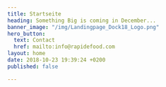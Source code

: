 ```yaml
---
title: Startseite
heading: Something Big is coming in December...
banner_image: "/img/Landingpage_Dock18_Logo.png"
hero_button:
  text: Contact
  href: mailto:info@rapidefood.com
layout: home
date: 2018-10-23 19:39:24 +0200
published: false

---
```

